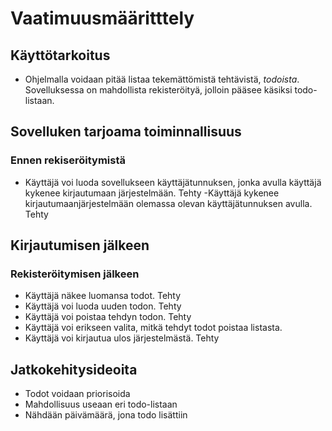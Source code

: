 # Vaatimuusmääritttely

## Käyttötarkoitus
- Ohjelmalla voidaan pitää listaa tekemättömistä tehtävistä, _todoista_. Sovelluksessa on mahdollista rekisteröityä, jolloin pääsee käsiksi todo-listaan.

## Sovelluken tarjoama toiminnallisuus
### Ennen rekiseröitymistä
- Käyttäjä voi luoda sovellukseen käyttäjätunnuksen, jonka avulla käyttäjä kykenee kirjautumaan järjestelmään. Tehty
-Käyttäjä kykenee kirjautumaanjärjestelmään olemassa olevan käyttäjätunnuksen avulla. Tehty

## Kirjautumisen jälkeen 
### Rekisteröitymisen jälkeen
- Käyttäjä näkee luomansa todot. Tehty
- Käyttäjä voi luoda uuden todon. Tehty
- Käyttäjä voi poistaa tehdyn todon. Tehty
- Käyttäjä voi erikseen valita, mitkä tehdyt todot poistaa listasta.
- Käyttäjä voi kirjautua ulos järjestelmästä. Tehty

## Jatkokehitysideoita
- Todot voidaan priorisoida
- Mahdollisuus useaan eri todo-listaan
- Nähdään päivämäärä, jona todo lisättiin